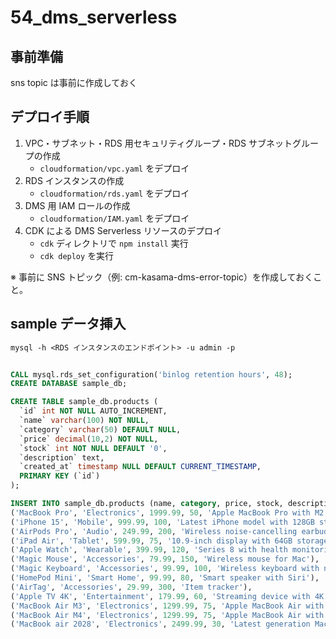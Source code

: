 # 54_dms_serverless

## 事前準備

sns topic は事前に作成しておく

## デプロイ手順

1. VPC・サブネット・RDS 用セキュリティグループ・RDS サブネットグループの作成
   - `cloudformation/vpc.yaml` をデプロイ
2. RDS インスタンスの作成
   - `cloudformation/rds.yaml` をデプロイ
3. DMS 用 IAM ロールの作成
   - `cloudformation/IAM.yaml` をデプロイ
4. CDK による DMS Serverless リソースのデプロイ
   - `cdk` ディレクトリで `npm install` 実行
   - `cdk deploy` を実行

※ 事前に SNS トピック（例: cm-kasama-dms-error-topic）を作成しておくこと。

## sample データ挿入

```txt
mysql -h <RDS インスタンスのエンドポイント> -u admin -p
```

```sql

CALL mysql.rds_set_configuration('binlog retention hours', 48);
CREATE DATABASE sample_db;

CREATE TABLE sample_db.products (
  `id` int NOT NULL AUTO_INCREMENT,
  `name` varchar(100) NOT NULL,
  `category` varchar(50) DEFAULT NULL,
  `price` decimal(10,2) NOT NULL,
  `stock` int NOT NULL DEFAULT '0',
  `description` text,
  `created_at` timestamp NULL DEFAULT CURRENT_TIMESTAMP,
  PRIMARY KEY (`id`)
);

INSERT INTO sample_db.products (name, category, price, stock, description) VALUES
('MacBook Pro', 'Electronics', 1999.99, 50, 'Apple MacBook Pro with M2 chip'),
('iPhone 15', 'Mobile', 999.99, 100, 'Latest iPhone model with 128GB storage'),
('AirPods Pro', 'Audio', 249.99, 200, 'Wireless noise-cancelling earbuds'),
('iPad Air', 'Tablet', 599.99, 75, '10.9-inch display with 64GB storage'),
('Apple Watch', 'Wearable', 399.99, 120, 'Series 8 with health monitoring features'),
('Magic Mouse', 'Accessories', 79.99, 150, 'Wireless mouse for Mac'),
('Magic Keyboard', 'Accessories', 99.99, 100, 'Wireless keyboard with numeric keypad'),
('HomePod Mini', 'Smart Home', 99.99, 80, 'Smart speaker with Siri'),
('AirTag', 'Accessories', 29.99, 300, 'Item tracker'),
('Apple TV 4K', 'Entertainment', 179.99, 60, 'Streaming device with 4K HDR support'),
('MacBook Air M3', 'Electronics', 1299.99, 75, 'Apple MacBook Air with M3 chip and 13-inch display'),
('MacBook Air M4', 'Electronics', 1299.99, 75, 'Apple MacBook Air with M4 chip and 13-inch display'),
('MacBook air 2028', 'Electronics', 2499.99, 30, 'Latest generation MacBook Pro with enhanced performance and display.');

```
